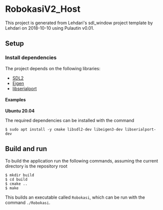 # RobokasiV2_Host

This project is generated from Lehdari's sdl_window project template by Lehdari on 2018-10-10 using Pulautin v0.01.

## Setup
### Install dependencies
The project depends on the following libraries:
* [SDL2](https://www.libsdl.org/)
* [Eigen](http://eigen.tuxfamily.org/index.php?title=Main_Page)
* [libserialport](https://sigrok.org/wiki/Libserialport)

#### Examples
**Ubuntu 20.04**

The required dependencies can be installed with the command

`$ sudo apt install -y cmake libsdl2-dev libeigen3-dev libserialport-dev`

## Build and run
To build the application run the following commands, assuming the current directory is the repository root
```
$ mkdir build
$ cd build
$ cmake ..
$ make
```
This builds an executable called `Robokasi`, which can be run with the command `./Robokasi`.

